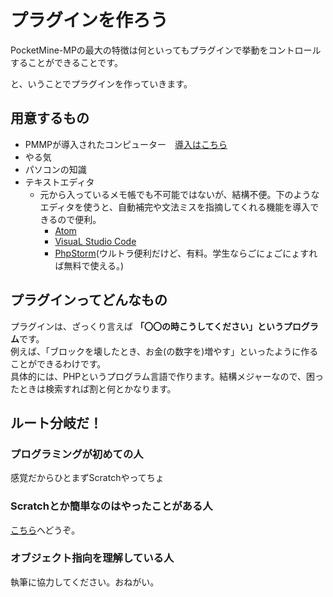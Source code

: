 # プラグインを作ろう
PocketMine-MPの最大の特徴は何といってもプラグインで挙動をコントロールすることができることです。

と、いうことでプラグインを作っていきます。

## 用意するもの
 - PMMPが導入されたコンピューター　[導入はこちら](./setup.md)
 - やる気
 - パソコンの知識
 - テキストエディタ
   - 元から入っているメモ帳でも不可能ではないが、結構不便。下のようなエディタを使うと、自動補完や文法ミスを指摘してくれる機能を導入できるので便利。
     - [Atom](https://atom.io)
     - [VisuaL Studio Code](https://code.visualstudio.com)
     - [PhpStorm](https://www.jetbrains.com/ja-jp/phpstorm)(ウルトラ便利だけど、有料。学生ならごにょごにょすれば無料で使える。)
## プラグインってどんなもの
プラグインは、ざっくり言えば **「〇〇の時こうしてください」というプログラム**です。  
例えば、「ブロックを壊したとき、お金(の数字を)増やす」といったように作ることができるわけです。  
具体的には、PHPというプログラム言語で作ります。結構メジャーなので、困ったときは検索すれば割と何とかなります。

## ルート分岐だ！

### プログラミングが初めての人
感覚だからひとまずScratchやってちょ

### Scratchとか簡単なのはやったことがある人
[こちら](./make-plugin-2.md)へどうぞ。

### オブジェクト指向を理解している人
執筆に協力してください。おねがい。
